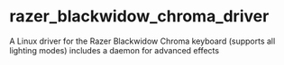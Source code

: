 # razer_blackwidow_chroma_driver
A Linux driver for the Razer Blackwidow Chroma keyboard (supports all lighting modes) includes a daemon for advanced effects
